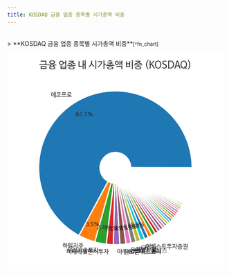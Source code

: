 ```yaml
---
title: KOSDAQ 금융 업종 종목별 시가총액 비중
---
```

<br>
> **KOSDAQ 금융 업종 종목별 시가총액 비중<a id="pie"></a>**<small>[^fn_chart]</small>

![294090](images/kosdaq_업종_금융_종목.png)